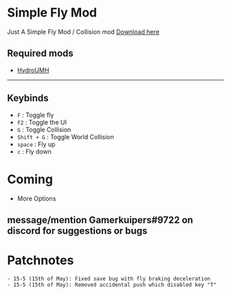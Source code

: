 # Simple Fly Mod
Just A Simple Fly Mod / Collision mod [Download here](https://github.com/Gamerkuipers/Hydroneer-Modding/blob/main/SimpleFlyMod/500-SimpleFlyMod_P.pak)

## Required mods
- [HydroUMH](https://github.com/RHlNO/HydroneerModding/raw/main/Release%20Mods/501-HydroUMH_P.pak)
-----------
## Keybinds
- `F` : Toggle fly
- `F2` : Toggle the UI
- `G` : Toggle Collision
- `Shift + G` : Toggle World Collision
- `space` : Fly up
- `c` : Fly down

# Coming
- More Options

## message/mention Gamerkuipers#9722 on discord for suggestions or bugs

# Patchnotes
```
- 15-5 (15th of May): Fixed save bug with fly braking deceleration
- 15-5 (15th of May): Removed accidental push which disabled key "T"
```


